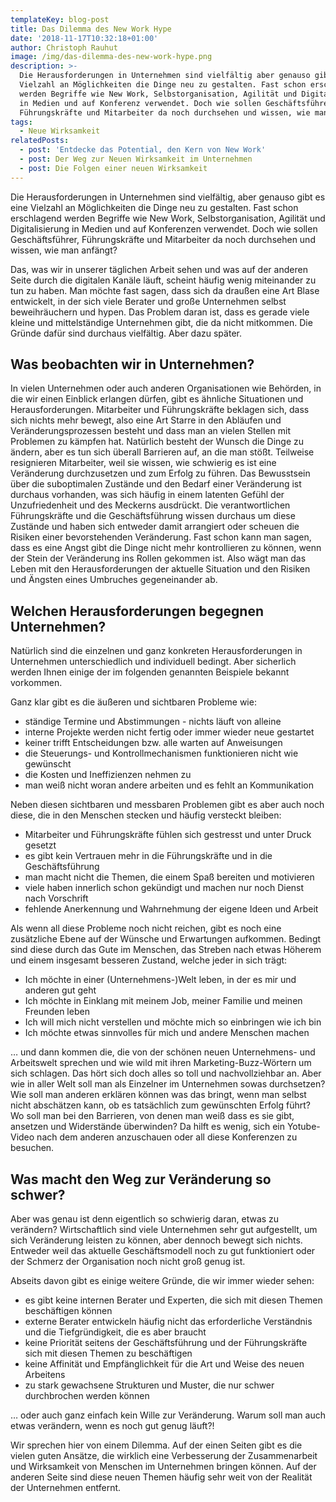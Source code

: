 ```yaml
---
templateKey: blog-post
title: Das Dilemma des New Work Hype
date: '2018-11-17T10:32:18+01:00'
author: Christoph Rauhut
image: /img/das-dilemma-des-new-work-hype.png
description: >-
  Die Herausforderungen in Unternehmen sind vielfältig aber genauso gibt es eine
  Vielzahl an Möglichkeiten die Dinge neu zu gestalten. Fast schon erschlagend
  werden Begriffe wie New Work, Selbstorganisation, Agilität und Digitalisierung
  in Medien und auf Konferenz verwendet. Doch wie sollen Geschäftsführer,
  Führungskräfte und Mitarbeiter da noch durchsehen und wissen, wie man anfängt?
tags:
  - Neue Wirksamkeit
relatedPosts:
  - post: 'Entdecke das Potential, den Kern von New Work'
  - post: Der Weg zur Neuen Wirksamkeit im Unternehmen
  - post: Die Folgen einer neuen Wirksamkeit
---
```

Die Herausforderungen in Unternehmen sind vielfältig, aber genauso gibt es eine Vielzahl an Möglichkeiten die Dinge neu zu gestalten. Fast schon erschlagend werden Begriffe wie New Work, Selbstorganisation, Agilität und Digitalisierung in Medien und auf Konferenzen verwendet. Doch wie sollen Geschäftsführer, Führungskräfte und Mitarbeiter da noch durchsehen und wissen, wie man anfängt?

Das, was wir in unserer täglichen Arbeit sehen und was auf der anderen Seite durch die digitalen Kanäle läuft, scheint häufig wenig miteinander zu tun zu haben. Man möchte fast sagen, dass sich da draußen eine Art Blase entwickelt, in der sich viele Berater und große Unternehmen selbst beweihräuchern und hypen. Das Problem daran ist, dass es gerade viele kleine und mittelständige Unternehmen gibt, die da nicht mitkommen. Die Gründe dafür sind durchaus vielfältig. Aber dazu später.

## Was beobachten wir in Unternehmen?

In vielen Unternehmen oder auch anderen Organisationen wie Behörden, in die wir einen Einblick erlangen dürfen, gibt es ähnliche Situationen und Herausforderungen. Mitarbeiter und Führungskräfte beklagen sich, dass sich nichts mehr bewegt, also eine Art Starre in den Abläufen und Veränderungsprozessen besteht und dass man an vielen Stellen mit Problemen zu kämpfen hat. Natürlich besteht der Wunsch die Dinge zu ändern, aber es tun sich überall Barrieren auf, an die man stößt. Teilweise resignieren Mitarbeiter, weil sie wissen, wie schwierig es ist eine Veränderung durchzusetzen und zum Erfolg zu führen. Das Bewusstsein über die suboptimalen Zustände und den Bedarf einer Veränderung ist durchaus vorhanden, was sich häufig in einem latenten Gefühl der Unzufriedenheit und des Meckerns ausdrückt. Die verantwortlichen Führungskräfte und die Geschäftsführung wissen durchaus um diese Zustände und haben sich entweder damit arrangiert oder scheuen die Risiken einer bevorstehenden Veränderung. Fast schon kann man sagen, dass es eine Angst gibt die Dinge nicht mehr kontrollieren zu können, wenn der Stein der Veränderung ins Rollen gekommen ist. Also wägt man das Leben mit den Herausforderungen der aktuelle Situation und den Risiken und Ängsten eines Umbruches gegeneinander ab. 

## Welchen Herausforderungen begegnen Unternehmen?

Natürlich sind die einzelnen und ganz konkreten Herausforderungen in Unternehmen unterschiedlich und individuell bedingt. Aber sicherlich werden Ihnen einige der im folgenden genannten Beispiele bekannt vorkommen. 

Ganz klar gibt es die äußeren und sichtbaren Probleme wie:

* ständige Termine und Abstimmungen - nichts läuft von alleine
* interne Projekte werden nicht fertig oder immer wieder neue gestartet
* keiner trifft Entscheidungen bzw. alle warten auf Anweisungen
* die Steuerungs- und Kontrollmechanismen funktionieren nicht wie gewünscht
* die Kosten und Ineffizienzen nehmen zu
* man weiß nicht woran andere arbeiten und es fehlt an Kommunikation

Neben diesen sichtbaren und messbaren Problemen gibt es aber auch noch diese, die in den Menschen stecken und häufig versteckt bleiben: 

* Mitarbeiter und Führungskräfte fühlen sich gestresst und unter Druck gesetzt
* es gibt kein Vertrauen mehr in die Führungskräfte und in die Geschäftsführung
* man macht nicht die Themen, die einem Spaß bereiten und motivieren
* viele haben innerlich schon gekündigt und machen nur noch Dienst nach Vorschrift
* fehlende Anerkennung und Wahrnehmung der eigene Ideen und Arbeit

Als wenn all diese Probleme noch nicht reichen, gibt es noch eine zusätzliche Ebene auf der Wünsche und Erwartungen aufkommen. Bedingt sind diese durch das Gute im Menschen, das Streben nach etwas Höherem und einem insgesamt besseren Zustand, welche jeder in sich trägt:

* Ich möchte in einer (Unternehmens-)Welt leben, in der es mir und anderen gut geht
* Ich möchte in Einklang mit meinem Job, meiner Familie und meinen Freunden leben
* Ich will mich nicht verstellen und möchte mich so einbringen wie ich bin
* Ich möchte etwas sinnvolles für mich und andere Menschen machen

… und dann kommen die, die von der schönen neuen Unternehmens- und Arbeitswelt sprechen und wie wild mit ihren Marketing-Buzz-Wörtern um sich schlagen. Das hört sich doch alles so toll und nachvollziehbar an. Aber wie in aller Welt soll man als Einzelner im Unternehmen sowas durchsetzen? Wie soll man anderen erklären können was das bringt, wenn man selbst nicht abschätzen kann, ob es tatsächlich zum gewünschten Erfolg führt? Wo soll man bei den Barrieren, von denen man weiß dass es sie gibt, ansetzen und Widerstände überwinden? Da hilft es wenig, sich ein Yotube-Video nach dem anderen anzuschauen oder all diese Konferenzen zu besuchen. 

## Was macht den Weg zur Veränderung so schwer?

Aber was genau ist denn eigentlich so schwierig daran, etwas zu verändern? Wirtschaftlich sind viele Unternehmen sehr gut aufgestellt, um sich Veränderung leisten zu können, aber dennoch bewegt sich nichts. Entweder weil das aktuelle Geschäftsmodell noch zu gut funktioniert oder der Schmerz der Organisation noch nicht groß genug ist. 

Abseits davon gibt es einige weitere Gründe, die wir immer wieder sehen:

* es gibt keine internen Berater und Experten, die sich mit diesen Themen beschäftigen können
* externe Berater entwickeln häufig nicht das erforderliche Verständnis und die Tiefgründigkeit, die es aber braucht
* keine Priorität seitens der Geschäftsführung und der Führungskräfte sich mit diesen Themen zu beschäftigen
* keine Affinität und Empfänglichkeit für die Art und Weise des neuen Arbeitens
* zu stark gewachsene Strukturen und Muster, die nur schwer durchbrochen werden können

… oder auch ganz einfach kein Wille zur Veränderung. Warum soll man auch etwas verändern, wenn es noch gut genug läuft?!

Wir sprechen hier von einem Dilemma. Auf der einen Seiten gibt es die vielen guten Ansätze, die wirklich eine Verbesserung der Zusammenarbeit und Wirksamkeit von Menschen im Unternehmen bringen können. Auf der anderen Seite sind diese neuen Themen häufig sehr weit von der Realität der Unternehmen entfernt.
